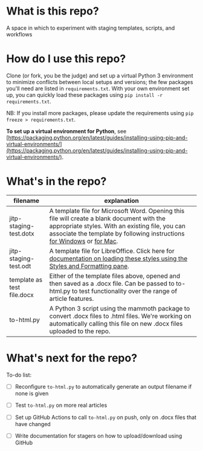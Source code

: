 # What is this repo?
A space in which to experiment with staging templates, scripts, and workflows

# How do I use this repo?
Clone (or fork, you be the judge) and set up a virtual Python 3 environment to minimize conflicts between local setups and versions; the few packages you'll need are listed in `requirements.txt`. With your own environment set up, you can quickly load these packages using `pip install -r requirements.txt`. 

NB: If you install more packages, please update the requirements using `pip freeze > requirements.txt`.

**To set up a virtual environment for Python**, see [https://packaging.python.org/en/latest/guides/installing-using-pip-and-virtual-environments/](https://packaging.python.org/en/latest/guides/installing-using-pip-and-virtual-environments/). 

# What's in the repo?

|filename | explanation |
|---------|-------------|
|jitp-staging-test.dotx | A template file for Microsoft Word. Opening this file will create a blank document with the appropriate styles. With an existing file, you can associate the template by following instructions [for Windows](https://support.microsoft.com/en-us/office/load-or-unload-a-template-or-add-in-program-2479fe53-f849-4394-88bb-2a6e2a39479d) or [for Mac](https://answers.microsoft.com/en-us/msoffice/forum/all/how-to-apply-a-template-to-an-existing-document-in/3e993b0c-01ed-4509-bfbe-5db77dbe4fdd). |
| jitp-staging-test.odt | A template file for LibreOffice. Click here for [documentation on loading these styles using the Styles and Formatting pane](https://documentation.libreoffice.org/assets/Uploads/Documentation/en/GS5.2/HTML/GS5203-StylesAndTemplates.html). |
| template as test file.docx | Either of the template files above, opened and then saved as a .docx file. Can be passed to to-html.py to test functionality over the range of article features. |
| to-html.py | A Python 3 script using the mammoth package to convert .docx files to .html files. We're working on automatically calling this file on new .docx files uploaded to the repo. |

# What's next for the repo?

To-do list:
* [ ] Reconfigure `to-html.py` to automatically generate an output filename if none is given
* [ ] Test `to-html.py` on more real articles
* [ ] Set up GitHub Actions to call `to-html.py` on push, only on .docx files that have changed 
* [ ] Write documentation for stagers on how to upload/download using GitHub

